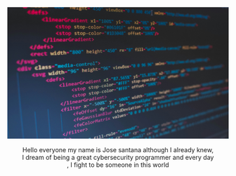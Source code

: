 <div align = "center">
  <img src = "imagen.jpg" width = 850 height = 300/>
  <p>Hello everyone my name is Jose santana although I already knew,<br>
      I dream of being a great cybersecurity programmer and every day<br>,
      I fight to be someone in this world</p>
  
</div>
<div align = "center">
</div>
